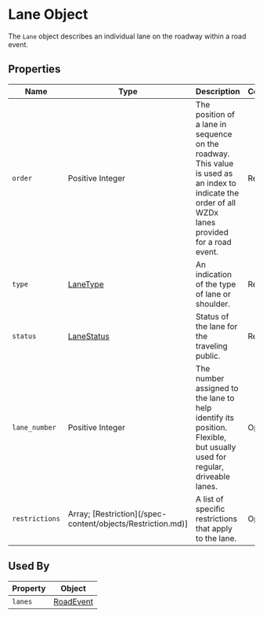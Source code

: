 # Lane Object
The `Lane` object describes an individual lane on the roadway within a road event.

## Properties
Name | Type | Description | Conformance | Notes
--- | --- | --- | --- | ---
`order` | Positive Integer | The position of a lane in sequence on the roadway. This value is used as an index to indicate the order of all WZDx lanes provided for a road event. | Required | A value of `1` must represent the **left-most** lane and an increase in 1 must represent moving a single lane over from the **left**.
`type` | [LaneType](/spec-content/enumerated-types/LaneType.md) | An indication of the type of lane or shoulder. | Required | 
`status` | [LaneStatus](/spec-content/enumerated-types/LaneStatus.md) | Status of the lane for the traveling public. | Required |
`lane_number` | Positive Integer | The number assigned to the lane to help identify its position. Flexible, but usually used for regular, driveable lanes. | Optional | Assigned by counting from the **left** edge of the improved surface. Useful for text to voice translation.
`restrictions` | Array; \[Restriction](/spec-content/objects/Restriction.md)\] | A list of specific restrictions that apply to the lane. | Optional | 

## Used By
Property | Object
--- | ---
`lanes` | [RoadEvent](/spec-content/objects/RoadEvent.md)
